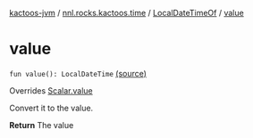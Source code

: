 [kactoos-jvm](../../index.md) / [nnl.rocks.kactoos.time](../index.md) / [LocalDateTimeOf](index.md) / [value](.)

# value

`fun value(): LocalDateTime` [(source)](https://github.com/neonailol/kactoos/blob/master/kactoos-jvm/src/main/kotlin/nnl/rocks/kactoos/time/LocalDateTimeOf.kt#L41)

Overrides [Scalar.value](../../nnl.rocks.kactoos/-scalar/value.md)

Convert it to the value.

**Return**
The value


